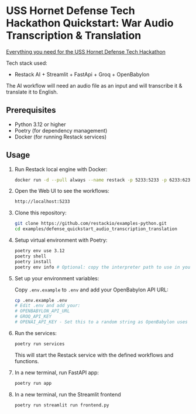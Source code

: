 # USS Hornet Defense Tech Hackathon Quickstart: War Audio Transcription & Translation

[Everything you need for the USS Hornet Defense Tech Hackathon](https://lu.ma/uss-hornet-hackathon?tk=DNbUwU)

Tech stack used:
- Restack AI + Streamlit + FastApi + Groq + OpenBabylon

The AI workflow will need an audio file as an input and will transcribe it & translate it to English.

## Prerequisites

- Python 3.12 or higher
- Poetry (for dependency management)
- Docker (for running Restack services)

## Usage

1. Run Restack local engine with Docker:

   ```bash
   docker run -d --pull always --name restack -p 5233:5233 -p 6233:6233 -p 7233:7233 ghcr.io/restackio/restack:main
   ```


2. Open the Web UI to see the workflows:

   ```bash
   http://localhost:5233
   ```

3. Clone this repository:

   ```bash
   git clone https://github.com/restackio/examples-python.git
   cd examples/defense_quickstart_audio_transcription_translation
   ```

4. Setup virtual environment with Poetry:

   ```bash
   poetry env use 3.12
   poetry shell
   poetry install
   poetry env info # Optional: copy the interpreter path to use in your IDE (e.g. Cursor, VSCode, etc.)
   ```

5. Set up your environment variables:

   Copy `.env.example` to `.env` and add your OpenBabylon API URL:

   ```bash
   cp .env.example .env
   # Edit .env and add your:
   # OPENBABYLON_API_URL
   # GROQ_API_KEY
   # OPENAI_API_KEY - Set this to a random string as OpenBabylon uses OpenAI API
   ```

6. Run the services:

   ```bash
   poetry run services
   ```

   This will start the Restack service with the defined workflows and functions.

7. In a new terminal, run FastAPI app:

   ```bash
   poetry run app
   ```

8. In a new terminal, run the Streamlit frontend

   ```bash
   poetry run streamlit run frontend.py
   ```